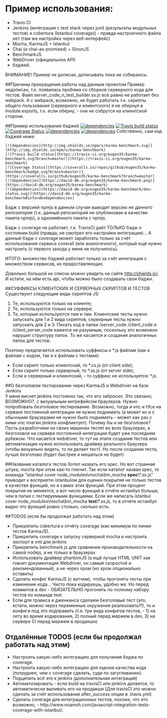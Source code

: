 # Пример использования:
 * Travis CI
 * Jenkins (интеграция с test stack через junit (результаты модульных тестов) и cobertura (Istanbul coverage)) - правда настроечного файла нет (там же настройка через веб-интерфейс)
 * Mocha, KarmaJS + Istanbul
 * Chai (и chai-as-promised) + SinonJS 
 * BenchmarkJS
 * WebDriver (официальное API)
 * бэджей.

ВНИМАНИЕ! Пример не дописан, дописывать пока не собираюсь.

##Причины прекращения работы над данным проектом
Пример недописан, т.к. появилась пробема со сборкой серверного кода для тестов. Файл server_code_n_test_builder.ss.js всё равно не работает без webpack.
А с webpack, возможно, не будет работать т.к. скрипты общего пользования (серверного и клиентского) я не обернул в module.exports,
т.к. если оберну, - они не собрутся на клиентской стороне.  

##Пример использования бэджей
[![dependencies](http://img.shields.io/npm/v/karma-benchmark.svg)](http://img.shields.io/npm/v/karma-benchmark)
[![Travis build status](https://travis-ci.org/eugen35/karma-benchmark.svg?branch=master)](https://travis-ci.org/eugen35/karma-benchmark)
[![Coverage Status](https://coveralls.io/repos/github/eugen35/karma-benchmark/badge.svg?branch=master)](https://coveralls.io/github/eugen35/karma-benchmark?branch=master)
[![dependencies](https://david-dm.org/eugen35/karma-benchmark.png)](https://david-dm.org/eugen35/karma-benchmark)
[![dependencies](https://david-dm.org/eugen35/karma-benchmark/dev-status.svg)](https://david-dm.org/eugen35/karma-benchmark#info=devDependencies)
Собственно, сам код бэджей ниже:
``````
[![dependencies](http://img.shields.io/npm/v/karma-benchmark.svg)](http://img.shields.io/npm/v/karma-benchmark)
[![Travis build status](https://travis-ci.org/eugen35/karma-benchmark.svg?branch=master)](https://travis-ci.org/eugen35/karma-benchmark)
[![Coverage Status](https://coveralls.io/repos/github/eugen35/karma-benchmark/badge.svg?branch=master)](https://coveralls.io/github/eugen35/karma-benchmark?branch=master)
[![dependencies](https://david-dm.org/eugen35/karma-benchmark.png)](https://david-dm.org/eugen35/karma-benchmark)
[![dependencies](https://david-dm.org/eugen35/karma-benchmark/dev-status.svg)](https://david-dm.org/eugen35/karma-benchmark#info=devDependencies)
``````
Бэдж с версией npmjs в данном случае выводит версию не данного репозитория (т.к. данный репозиторий не опубликован в качестве пакета npmjs), а одноимённого пакета с npmjs.

Бэдж с coverage не работает, т.к. TravisCI даёт ТОЛЬКО бэдж о состоянии build (правда, не смотрел его настройки интеграции)...
А данный бэдж с coverage может заработать только за счёт использования сервиса coverall (или аналогичного), который ещё нужно настроить (с первого захода у меня не получилось).

ИТОГО: множество бэджей работает только за счёт интеграции с множеством сервисов, их предоставляющих.

Довольно большой их список можно увидеть на сайте http://shields.io/. И кстати, на нём есть api, чтобы можно было создавать свои бэджи.

##СУФФИКСЫ КЛИЕНТСКИХ И СЕРВЕРНЫХ СКРИПТОВ И ТЕСТОВ
Существуют следующие виды скриптов JS:
1. Те, используются только на клиенте; 
2. Те, используются только на сервере;
3. Те, которые используются там и там.
Клиентские тесты нужно запускать для 1 и 2 вида скриптов, серверные тесты нужно запускать для 2 и 3.
Пихать код в папки /server_code /client_code и /client_server_code кажется не разумным, поскольку это возможно нарушит структуру папок.
То же касается и создания аналогичных папок для тестов.

Поэтому предлагается использовать суффиксы к *.js файлам (как к файлам с кодом, так и к файлам с тестами):

* Если скрипт только клиентский, то *.cs.js (от client side);
* Если скрипт только серверный, то *.ss.js (от server side);
* Если и серверный и клиентский, - то суффикс не используется: *.js.

##О безголовом тестировании через KarmaJS и Webdriver на базе Jenkins  
У меня виснет jenkins постоянно так, что его забросил. Это связано, ВОЗМОЖНО?, с визуальным интрефейсом браузеров. Нужно попробовать безголовое тестирование.
Возможно, тогда и vnc и hfce на серваке постоянной интеграции не нужно поднимать (а может их и с обычными браузерами не нужно было поднимать - может как раз с ними vnc плагин jenkins конфликтует).
Почему бы и не безголовое? Пусть разработчики на своих машинах тестят во всех браузерах, а безголовое на сервере постоянной интеграции будет уже последним рубежом.
Что касается webdriver, то тут на этапе создания тестов или автоматизации нужно использовать драйвер реального браузера (чтобы визуально видеть, то ли делает тест).
Но после создания теста, лучше безголово (будет быстрее и мешаться не будет).

##Название каталога тестов
Хотел назвать его spec. Но вот странная штука, mocha при этом как-то глючит. Так если каталог назван spec, 
то команда "istanbul cover node_modules\mocha\bin\_mocha **spec**\\\*.ss.js" приводит  к восприятю istanbulом для оценки покрытия не только тестов в качестве функций, 
но и самих этих функций. При этом процент покрытия не меняется, а вот число функций в отчёте истанбул больше, чем в папке с тестируемыми функциями.
Если же написать istanbul cover node_modules\mocha\bin\_mocha **test**\\\*.ss.js, то в отчёте истанбул видно что функций ровно столько, сколько есть.



##TODOS (если бы продолжал работать над этим)
* <!-- @todo --> Прикрепить cobertura к отчёту coverage (как минимум по линии тестов KarmaJS).
* <!-- @todo --> Прикрепить coverage к запуску серверной mocha и настроить экспорт в xml для jenkins
* <!-- @todo --> Прикрепить benchmark.js для сравнения производительности на самой nodejs, а не только в браузерах
* <!-- @todo --> Использовать драйвер phantomJS (а ещё лучше HTML UNIT как говоит документация Webdriver, он самый скоростой и рекомендованный), а не через хром (но хром опционально оставить)
* <!-- @todo --> Сделать конфиг KarmaJS (с ватчем), чтобы прогонять тесты при изменении кода... Чисто пока кодируешь, удобно же. Но перед коммитов в dev - ОБЯЗАТЕЛЬНО прогонять по полному набору тестов по команде test.
* <!-- @todo --> Если для трэвиса и дженкинса сделаем безголовый тест (это, кстати, можно через переменные окружения реализовать!!!), то и конфиги под это подправить (т.е. три вида конфигов тестов, - 1) на лету во время кодирования, 2) полный перед мержем в dev, 3) на сервере CI перед мержем в продакшн)

## Отдалённые TODOS (если бы продолжал работать над этим)
* <!-- @todo --> Настроить какую-либо интеграцию для получения бэджа по coverage.
* <!-- @todo --> Настроить какую-либо интеграцию для оценки качества кода (потруднее, чем с coverage сделать, судя по загугливанию).
* <!-- @todo --> Подцепить всё это к jenkins (дополнительная интеграция)
* <!-- @todo --> Автоматизировать - если build на travisCI или jenkins делается, то автоматически выливать его на продакшн (Для travisCI это можно сделать за счёт использования after_success опции в .travis.yml)
* <!-- @todo [очень отдалённое] [не факт, что нужно] --> Сделать coverage для интеграционных тестов, похоже, что это возможно, - http://www.noamsh.com/javascript-integration-tests-coverage-with-istanbul/. 

